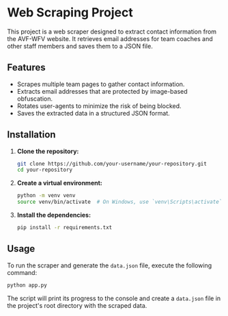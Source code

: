 # Web Scraping Project

This project is a web scraper designed to extract contact information from the AVF-WFV website. It retrieves email addresses for team coaches and other staff members and saves them to a JSON file.

## Features

- Scrapes multiple team pages to gather contact information.
- Extracts email addresses that are protected by image-based obfuscation.
- Rotates user-agents to minimize the risk of being blocked.
- Saves the extracted data in a structured JSON format.

## Installation

1. **Clone the repository:**
   ```bash
   git clone https://github.com/your-username/your-repository.git
   cd your-repository
   ```

2. **Create a virtual environment:**
   ```bash
   python -m venv venv
   source venv/bin/activate  # On Windows, use `venv\Scripts\activate`
   ```

3. **Install the dependencies:**
   ```bash
   pip install -r requirements.txt
   ```

## Usage

To run the scraper and generate the `data.json` file, execute the following command:

```bash
python app.py
```

The script will print its progress to the console and create a `data.json` file in the project's root directory with the scraped data.
